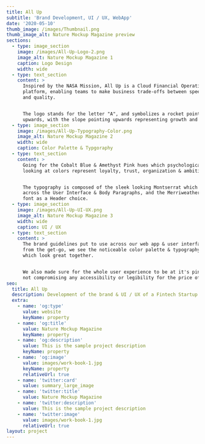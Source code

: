 ```yaml
---
title: All Up
subtitle: 'Brand Development, UI / UX, WebApp'
date: '2020-05-10'
thumb_image: /images/Thumbnail.png
thumb_image_alt: Nature Mockup Magazine preview
sections:
  - type: image_section
    image: /images/All-Up-Logo-2.png
    image_alt: Nature Mockup Magazine 1
    caption: Logo Design
    width: wide
  - type: text_section
    content: >
      Inspired by the NASA Mission, All Up is a Cloud Financial Operations
      platform, enabling teams to make business trade-offs between speed, cost
      and quality. 


      The logo stands for the letter "A", and symbolizes a rocket pointing
      upwards, with the slope pointing upwards representing growth and motion.
  - type: image_section
    image: /images/All-Up-Typography-Color.png
    image_alt: Nature Mockup Magazine 2
    width: wide
    caption: Color Palette & Typgoraphy
  - type: text_section
    content: >
      Going for the Cobalt Blue & Amethyst Pink hues which psychologically
      looking at colors represent loyalty, trust, organization & ambition.


      The typography is composed of the sleek looking Montserrat which we use
      across the User Interface & Body Paragraphs, and the Merriweather serif
      font as a Header choice.  
  - type: image_section
    image: /images/All-Up-UI-UX.png
    image_alt: Nature Mockup Magazine 3
    width: wide
    caption: UI / UX
  - type: text_section
    content: >
      The brand guidelines put to use across our web app & user interface. Right
      from the get-go, we see the noticeable color palette & typography choices
      which look great together.


      We also made sure for the whole user experience to be at it's pinnacle -
      not compromising any accessibility or legibility for the price of looks. 
seo:
  title: All Up
  description: Development of the brand & UI / UX of a Fintech Startup
  extra:
    - name: 'og:type'
      value: website
      keyName: property
    - name: 'og:title'
      value: Nature Mockup Magazine
      keyName: property
    - name: 'og:description'
      value: This is the sample project description
      keyName: property
    - name: 'og:image'
      value: images/work-book-1.jpg
      keyName: property
      relativeUrl: true
    - name: 'twitter:card'
      value: summary_large_image
    - name: 'twitter:title'
      value: Nature Mockup Magazine
    - name: 'twitter:description'
      value: This is the sample project description
    - name: 'twitter:image'
      value: images/work-book-1.jpg
      relativeUrl: true
layout: project
---
```

